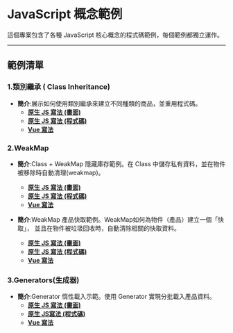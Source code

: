 # JavaScript 概念範例

這個專案包含了各種 JavaScript 核心概念的程式碼範例，每個範例都獨立運作。

---

## 範例清單

### 1.類別繼承 ( Class Inheritance)
- **簡介**:展示如何使用類別繼承來建立不同種類的商品，並重用程式碼。
  - [**原生 JS 寫法 (畫面)**](./src/classes/classInheritance/plain-js/index.html)
  - [**原生 JS 寫法 (程式碼)**](./src/classes/classInheritance/plain-js/product-inheritance.js)
  - [**Vue 寫法**](./classes/classInheritance/vue-js) 

### 2.WeakMap
- **簡介**:Class + WeakMap 隱藏庫存範例。在 Class 中儲存私有資料，並在物件被移除時自動清理(weakmap)。 
  - [**原生 JS 寫法 (畫面)**](./src/weakmap/class-weakmap/plain-js/index.html)
  - [**原生 JS 寫法 (程式碼)**](./src/weakmap/class-weakmap/plain-js/class-weakmap.js)
  - [**Vue 寫法**](./src/weakmap/class-weakmap/vue-js/src/components/classWeakmap.vue) 

- **簡介**:WeakMap 產品快取範例。WeakMap如何為物件（產品）建立一個「快取」，
        並且在物件被垃圾回收時，自動清除相關的快取資料。
  - [**原生 JS 寫法 (畫面)**](./src/weakmap/product-cache/plain-js/index.html)
  - [**原生 JS 寫法 (程式碼)**](./src/weakmap/product-cache/plain-js/private-data.js)
  - [**Vue 寫法**](./src/weakmap/product-cache/vue-js/src/components/CacheDemo.vue) 

### 3.Generators(生成器)
- **簡介**:Generator 惰性載入示範。使用 Generator 實現分批載入產品資料。
  - [**原生 JS 寫法 (畫面)**](./src/generators/plain-js/index.html)
  - [**原生 JS寫法 (程式碼)**](./src/generators/plain-js/infinite-scroll-demo.js)
  - [**Vue 寫法**](./src/generators/vue-js/src/components/InfiniteScroll.vue)
